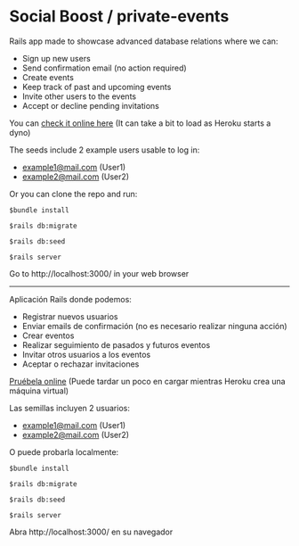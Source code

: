 # Social Boost / private-events 
Rails app made to showcase advanced database relations
where we can:

* Sign up new users
* Send confirmation email (no action required)
* Create events
* Keep track of past and upcoming events
* Invite other users to the events
* Accept or decline pending invitations

You can [check it online here](https://social-boost-app.herokuapp.com/) (It can take a bit to load as Heroku starts a dyno)

The seeds include 2 example users usable to log in:

* example1@mail.com (User1)
* example2@mail.com (User2)

Or you can clone the repo and run:

`$bundle install`

`$rails db:migrate`

`$rails db:seed`

`$rails server`

Go to http://localhost:3000/ in your web browser

---------------------------------------------

Aplicación Rails donde podemos:

* Registrar nuevos usuarios
* Enviar emails de confirmación (no es necesario realizar ninguna acción)
* Crear eventos
* Realizar seguimiento de pasados y futuros eventos
* Invitar otros usuarios a los eventos
* Aceptar o rechazar invitaciones

[Pruébela online](https://social-boost-app.herokuapp.com/) (Puede tardar un poco en cargar mientras Heroku crea una máquina virtual)

Las semillas incluyen 2 usuarios:

* example1@mail.com (User1)
* example2@mail.com (User2)

O puede probarla localmente:

`$bundle install`

`$rails db:migrate`

`$rails db:seed`

`$rails server`

Abra http://localhost:3000/ en su navegador
